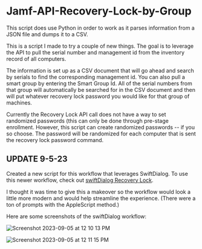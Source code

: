 # Jamf-API-Recovery-Lock-by-Group

This script does use Python in order to work as it parses information from a JSON file and dumps it to a CSV. 

This is a script I made to try a couple of new things. The goal is to leverage the API to pull the serial number and management id from the inventory record of all computers. 

The information is set up as a CSV document that will go ahead and search by serials to find the corresponding management id. You can also pull a smart group by entering the Smart Group Id. All of the serial numbers from that group will automatically be searched for in the CSV document and then will put whatever recovery lock password you would like for that group of machines. 

Currently the Recovery Lock API call does not have a way to set randomized passwords (this can only be done through pre-stage enrollment. However, this script can create randomized passwords -- if you so choose. The password will be randomized for each computer that is sent the recovery lock password command. 


## UPDATE 9-5-23

Created a new script for this workflow that leverages SwiftDialog. To use this newer workflow, check out [swiftDialog Recovery Lock](https://github.com/chrisgzim/Jamf-API-Recovery-Lock-by-Group/blob/main/swiftdialog_jproapilock.sh). 

I thought it was time to give this a makeover so the workflow would look a little more modern and would help streamline the experience. (There were a ton of prompts with the AppleScript method.) 

Here are some screenshots of the swiftDialog workflow: 

![Screenshot 2023-09-05 at 12 10 13 PM](https://github.com/chrisgzim/Jamf-API-Recovery-Lock-by-Group/assets/101137859/2c9d3b47-9da5-4920-95f4-1aad39b2dd51)

![Screenshot 2023-09-05 at 12 11 15 PM](https://github.com/chrisgzim/Jamf-API-Recovery-Lock-by-Group/assets/101137859/4b154fc7-358d-4a7d-9363-fe3c4ea4f0e7)
